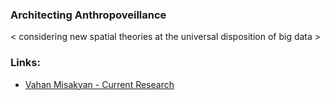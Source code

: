 ### Architecting Anthropoveillance
 < considering new spatial theories at the universal disposition of big data >


### Links: 
- [Vahan Misakyan - Current Research](https://vahanmisakyan.com/current-research)
